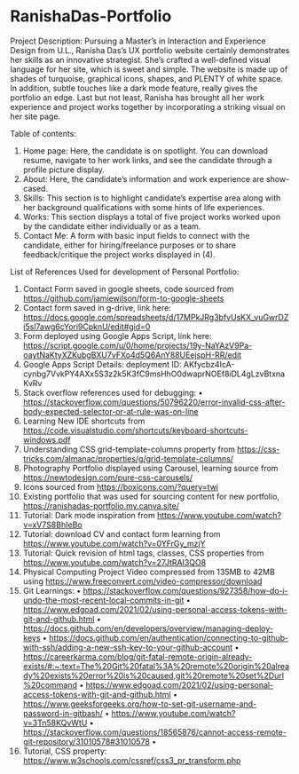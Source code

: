 # RanishaDas-Portfolio

Project Description:
Pursuing a Master’s in Interaction and Experience Design from U.L., Ranisha Das’s UX portfolio website certainly demonstrates her skills as an innovative strategist. She’s crafted a well-defined visual language for her site, which is sweet and simple. The website is made up of shades of turquoise, graphical icons, shapes, and PLENTY of white space.
In addition, subtle touches like a dark mode feature, really gives the portfolio an edge. Last but not least, Ranisha has brought all her work experience and project works together by incorporating a striking visual on her site page.

Table of contents:
1.	Home page: Here, the candidate is on spotlight. You can download resume, navigate to her work links, and see the candidate through a profile picture display.
2.	About: Here, the candidate’s information and work experience are show-cased.
3.	Skills: This section is to highlight candidate’s expertise area along with her background qualifications with some hints of life experiences.
4.	Works: This section displays a total of five project works worked upon by the candidate either individually or as a team.
5.	Contact Me: A form with basic input fields to connect with the candidate, either for hiring/freelance purposes or to share feedback/critique the project works displayed in (4). 

List of References Used for development of Personal Portfolio:
1.	Contact Form saved in google sheets, code sourced from https://github.com/jamiewilson/form-to-google-sheets
2.	Contact form saved in g-drive, link here:  https://docs.google.com/spreadsheets/d/17MPkJRg3bfvUsKX_vuGwrDZi5sl7awg6cYori9CpknU/edit#gid=0
3.	Form deployed using Google Apps Script, link here: https://script.google.com/u/0/home/projects/19y-NaYAzV9Pa-oaytNaKtyXZKubgBXU7vFXo4d5Q6AnY88UEejspH-RR/edit
4.	Google Apps Script Details: deployment ID: AKfycbz4IcA-cynbg7VvkPY4AXx5S3z2k5K3fC9msHhO0dwaprNOEf8iDL4gLzvBtxnaKvRv 
5.	Stack overflow references used for debugging:
•	https://stackoverflow.com/questions/50796220/error-invalid-css-after-body-expected-selector-or-at-rule-was-on-line
6.	Learning New IDE shortcuts from https://code.visualstudio.com/shortcuts/keyboard-shortcuts-windows.pdf
7.	Understanding CSS grid-template-columns property from https://css-tricks.com/almanac/properties/g/grid-template-columns/
8.	Photography Portfolio displayed using Carousel, learning source from https://newtodesign.com/pure-css-carousels/
9.	Icons sourced from https://boxicons.com/?query=twi
10.	Existing portfolio that was used for sourcing content for new portfolio, https://ranishadas-portfolio.my.canva.site/
11.	Tutorial: Dark mode inspiration from https://www.youtube.com/watch?v=xV7S8BhIeBo
12.	Tutorial: download CV and contact form learning from https://www.youtube.com/watch?v=0YFrGy_mzjY
13.	Tutorial: Quick revision of html tags, classes, CSS properties from https://www.youtube.com/watch?v=27JtRAI3QO8
14.	Physical Computing Project Video compressed from 135MB to 42MB using https://www.freeconvert.com/video-compressor/download
15.	Git Learnings:
•	https://stackoverflow.com/questions/927358/how-do-i-undo-the-most-recent-local-commits-in-git
•	https://www.edgoad.com/2021/02/using-personal-access-tokens-with-git-and-github.html
•	https://docs.github.com/en/developers/overview/managing-deploy-keys
•	https://docs.github.com/en/authentication/connecting-to-github-with-ssh/adding-a-new-ssh-key-to-your-github-account
•	https://careerkarma.com/blog/git-fatal-remote-origin-already-exists/#:~:text=The%20Git%20fatal%3A%20remote%20origin%20already%20exists%20error%20is%20caused,git%20remote%20set%2Durl%20command
•	https://www.edgoad.com/2021/02/using-personal-access-tokens-with-git-and-github.html
•	https://www.geeksforgeeks.org/how-to-set-git-username-and-password-in-gitbash/
•	https://www.youtube.com/watch?v=3Tn58KQvWtU
•	https://stackoverflow.com/questions/18565876/cannot-access-remote-git-repository/31010578#31010578
•	
16.	Tutorial, CSS property: https://www.w3schools.com/cssref/css3_pr_transform.php
